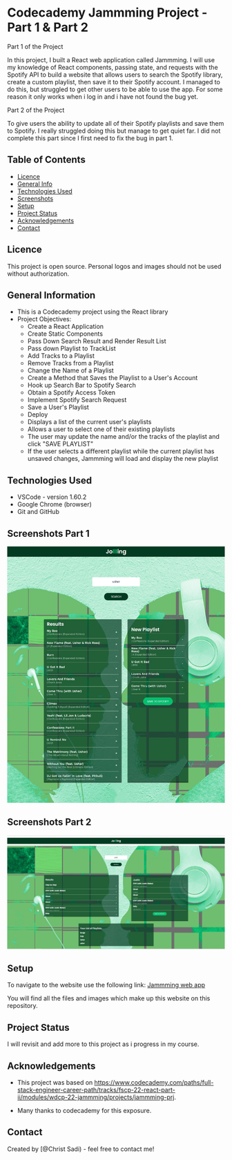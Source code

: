 # Codecademy Jammming Project - Part 1 & Part 2

Part 1 of the Project

In this project, I built a React web application called Jammming. I will use my knowledge of React components, passing state, and requests with the Spotify API to build a website that allows users to search the Spotify library, create a custom playlist, then save it to their Spotify account. I managed to do this, but struggled to get other users to be able to use the app. For some reason it only works when i log in and i have not found the bug yet.

Part 2 of the Project

To give users the ability to update all of their Spotify playlists and save them to Spotify. I really struggled doing this but manage to get quiet far. I did not complete this part since I first need to fix the bug in part 1.

## Table of Contents

- [Licence](#licence)
- [General Info](#general-information)
- [Technologies Used](#technologies-used)
- [Screenshots](#screenshots)
- [Setup](#setup)
- [Project Status](#project-status)
- [Acknowledgements](#acknowledgements)
- [Contact](#contact)

<!-- * [License](#license) -->

## Licence

This project is open source. Personal logos and images should not be used without authorization.

## General Information

- This is a Codecademy project using the React library
- Project Objectives:
  - Create a React Application
  - Create Static Components
  - Pass Down Search Result and Render Result List
  - Pass down Playlist to TrackList
  - Add Tracks to a Playlist
  - Remove Tracks from a Playlist
  - Change the Name of a Playlist
  - Create a Method that Saves the Playlist to a User's Account
  - Hook up Search Bar to Spotify Search
  - Obtain a Spotify Access Token
  - Implement Spotify Search Request
  - Save a User's Playlist
  - Deploy
  - Displays a list of the current user's playlists
  - Allows a user to select one of their existing playlists
  - The user may update the name and/or the tracks of the playlist and click "SAVE PLAYLIST"
  - If the user selects a different playlist while the current playlist has unsaved changes, Jammming will load and display the new playlist
  <!-- You don't have to answer all the questions - just the ones relevant to your project. -->

## Technologies Used

- VSCode - version 1.60.2
- Google Chrome (browser)
- Git and GitHub

## Screenshots Part 1

![Example screenshot homepage](./public/screenshot-Part-1-of-Project.jpg)

## Screenshots Part 2

![Example screenshot homepage](./public/screenshot-Part-2-of-Project.jpg)

## Setup

To navigate to the website use the following link:
[Jammming web app](christsadi.github.io/jammming-jolllling)

You will find all the files and images which make up this website on this repository.

## Project Status

I will revisit and add more to this project as i progress in my course.

## Acknowledgements

- This project was based on <https://www.codecademy.com/paths/full-stack-engineer-career-path/tracks/fscp-22-react-part-ii/modules/wdcp-22-jammming/projects/jammming-prj>.

- Many thanks to codecademy for this exposure.

## Contact

Created by [@Christ Sadi) - feel free to contact me!

